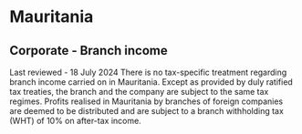 # Mauritania
## Corporate - Branch income
Last reviewed - 18 July 2024
There is no tax-specific treatment regarding branch income carried on in Mauritania. Except as provided by duly ratified tax treaties, the branch and the company are subject to the same tax regimes.
Profits realised in Mauritania by branches of foreign companies are deemed to be distributed and are subject to a branch withholding tax (WHT) of 10% on after-tax income.
